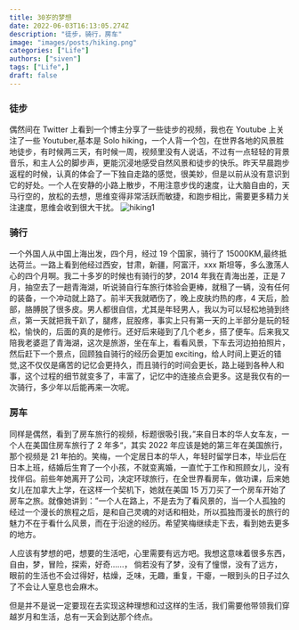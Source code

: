 ```yaml
---
title: 30岁的梦想
date: 2022-06-03T16:13:05.274Z
description: "徒步，骑行，房车"
image: "images/posts/hiking.png"
categories: ["Life"]
authors: ["siven"]
tags: ["Life",]
draft: false
---
```


### 徒步

偶然间在 Twitter 上看到一个博主分享了一些徒步的视频，我也在 Youtube 上关注了一些 Youtuber,基本是 Solo hiking，一个人背一个包，在世界各地的风景胜地徒步，有时候两三天，有时候一周，视频里没有人说话，不过有一点轻轻的背景音乐，和主人公的脚步声，更能沉浸地感受自然风景和徒步的快乐。昨天早晨跑步返程的时候，认真的体会了一下独自走路的感觉，很美妙，但是以前从没有意识到它的好处。一个人在安静的小路上散步，不用注意步伐的速度，让大脑自由的，天马行空的，放松的去想，思维变得非常活跃而敏捷，和跑步相比，需要更多精力关注速度，思维会收到很大干扰。
![hiking1](./images/posts/hiking.png)

### 骑行

一个外国人从中国上海出发，四个月，经过 19 个国家，骑行了 15000KM,最终抵达荷兰。一路上看到他经过西安，甘肃，新疆，阿富汗，xxx 斯坦等，多么激荡人心的四个月啊。我二十多岁的时候也有骑行的梦，2014 年我在青海出差，正是 7 月，抽空去了一趟青海湖，听说骑自行车旅行体验会更棒，就租了一辆，没有任何的装备，一个冲动就上路了。前半天我就晒伤了，晚上皮肤灼热的疼，4 天后，脸部，胳膊脱了很多皮。男人都很自信，尤其是年轻男人，我以为可以轻松地骑到终点，第一天就把我干趴了，腿疼，屁股疼，事实上只有第一天的上半部分是玩的轻松，愉快的，后面的真的是修行。还好后来碰到了几个老乡，搭了便车。后来我又陪我老婆逛了青海湖，这次是旅游，坐在车上，看看风景，下车去河边拍拍照片，然后赶下一个景点，回顾独自骑行的经历会更加 exciting，给人时间上更近的错觉,这不仅仅是痛苦的记忆会更持久，而且骑行的时间会更长，路上碰到各种人和事，这个过程的细节就变多了，丰富了，记忆中的连接点会更多。这是我仅有的一次骑行，多少年以后能再来一次呢。

### 房车

同样是偶然，看到了房车旅行的视频，标题很吸引我，”来自日本的华人女车友，一个人在美国住房车旅行了 2 年多“，其实 2022 年应该是她的第三年在美国旅行，那个视频是 21 年拍的。笑梅，一个定居日本的华人，年轻时留学日本，毕业后在日本上班，结婚后生育了一个小孩，不就变离婚，一直忙于工作和照顾女儿，没有找伴侣。前些年她离开了公司，决定环球旅行，在全世界看房车，做功课，后来她女儿在加拿大上学，在这样一个契机下，她就在美国 15 万刀买了一个房车开始了房车之旅。就像她讲到：”一个人在路上，不是去为了看风景的，当一个人孤独的经过一个漫长的旅程之后，是和自己灵魂的对话和相处，所以孤独而漫长的旅行的魅力不在于看什么风景，而在于沿途的经历。希望笑梅继续走下去，看到她去更多的地方。

人应该有梦想的吧，想要的生活吧，心里需要有远方吧。我想这意味着很多东西，自由，梦，冒险，探索，好奇......，
倘若没有了梦，没有了憧憬，没有了远方，眼前的生活也不会过得好，枯燥，乏味，无趣，重复，干瘪，一眼到头的日子过久了不会让人窒息也会麻木。

但是并不是说一定要现在去实现这种理想和过这样的生活，我们需要他带领我们穿越岁月和生活，总有一天会到达那个终点。
